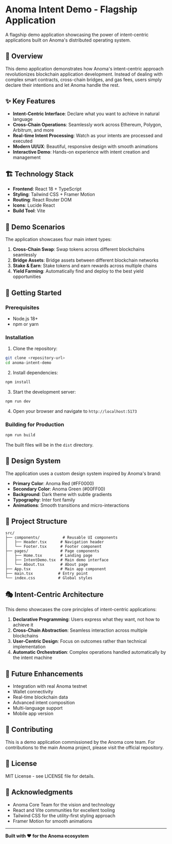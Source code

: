 # Anoma Intent Demo - Flagship Application

A flagship demo application showcasing the power of intent-centric applications built on Anoma's distributed operating system.

## 🚀 Overview

This demo application demonstrates how Anoma's intent-centric approach revolutionizes blockchain application development. Instead of dealing with complex smart contracts, cross-chain bridges, and gas fees, users simply declare their intentions and let Anoma handle the rest.

## ✨ Key Features

- **Intent-Centric Interface**: Declare what you want to achieve in natural language
- **Cross-Chain Operations**: Seamlessly work across Ethereum, Polygon, Arbitrum, and more
- **Real-time Intent Processing**: Watch as your intents are processed and executed
- **Modern UI/UX**: Beautiful, responsive design with smooth animations
- **Interactive Demo**: Hands-on experience with intent creation and management

## 🏗️ Technology Stack

- **Frontend**: React 18 + TypeScript
- **Styling**: Tailwind CSS + Framer Motion
- **Routing**: React Router DOM
- **Icons**: Lucide React
- **Build Tool**: Vite

## 🎯 Demo Scenarios

The application showcases four main intent types:

1. **Cross-Chain Swap**: Swap tokens across different blockchains seamlessly
2. **Bridge Assets**: Bridge assets between different blockchain networks
3. **Stake & Earn**: Stake tokens and earn rewards across multiple chains
4. **Yield Farming**: Automatically find and deploy to the best yield opportunities

## 🚀 Getting Started

### Prerequisites

- Node.js 18+ 
- npm or yarn

### Installation

1. Clone the repository:
```bash
git clone <repository-url>
cd anoma-intent-demo
```

2. Install dependencies:
```bash
npm install
```

3. Start the development server:
```bash
npm run dev
```

4. Open your browser and navigate to `http://localhost:5173`

### Building for Production

```bash
npm run build
```

The built files will be in the `dist` directory.

## 🎨 Design System

The application uses a custom design system inspired by Anoma's brand:

- **Primary Color**: Anoma Red (#FF0000)
- **Secondary Color**: Anoma Green (#00FF00)
- **Background**: Dark theme with subtle gradients
- **Typography**: Inter font family
- **Animations**: Smooth transitions and micro-interactions

## 📁 Project Structure

```
src/
├── components/          # Reusable UI components
│   ├── Header.tsx      # Navigation header
│   └── Footer.tsx      # Footer component
├── pages/              # Page components
│   ├── Home.tsx        # Landing page
│   ├── IntentDemo.tsx  # Main demo interface
│   └── About.tsx       # About page
├── App.tsx             # Main app component
├── main.tsx           # Entry point
└── index.css          # Global styles
```

## 🎭 Intent-Centric Architecture

This demo showcases the core principles of intent-centric applications:

1. **Declarative Programming**: Users express what they want, not how to achieve it
2. **Cross-Chain Abstraction**: Seamless interaction across multiple blockchains
3. **User-Centric Design**: Focus on outcomes rather than technical implementation
4. **Automatic Orchestration**: Complex operations handled automatically by the intent machine

## 🔮 Future Enhancements

- Integration with real Anoma testnet
- Wallet connectivity
- Real-time blockchain data
- Advanced intent composition
- Multi-language support
- Mobile app version

## 🤝 Contributing

This is a demo application commissioned by the Anoma core team. For contributions to the main Anoma project, please visit the official repository.

## 📄 License

MIT License - see LICENSE file for details.

## 🙏 Acknowledgments

- Anoma Core Team for the vision and technology
- React and Vite communities for excellent tooling
- Tailwind CSS for the utility-first styling approach
- Framer Motion for smooth animations

---

**Built with ❤️ for the Anoma ecosystem** 